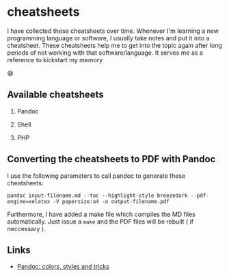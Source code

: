 # cheatsheets

I have collected these cheatsheets over time. Whenever I'm learning a new programming language or software, 
I usually take notes and put it into a cheatsheet. These cheatsheets help me to get into the topic again 
after long periods of not working with that software/language. It serves me as a reference to kickstart my memory

:smile:

## Available cheatsheets

1. Pandoc

2. Shell

3. PHP

## Converting the cheatsheets to PDF with Pandoc

I use the following parameters to call pandoc to generate these cheatsheets:

```
pandoc input-filename.md --toc --highlight-style breezedark --pdf-engine=xelatex -V papersize:a4 -o output-filename.pdf
```

Furthermore, I have added a make file which compiles the MD files automatically. Just issue a  `make` and the PDF
files will be rebuilt ( if neccessary ). 

## Links

* [Pandoc: colors, styles and tricks](https://girondi.net/post/pandoc_notes/)

